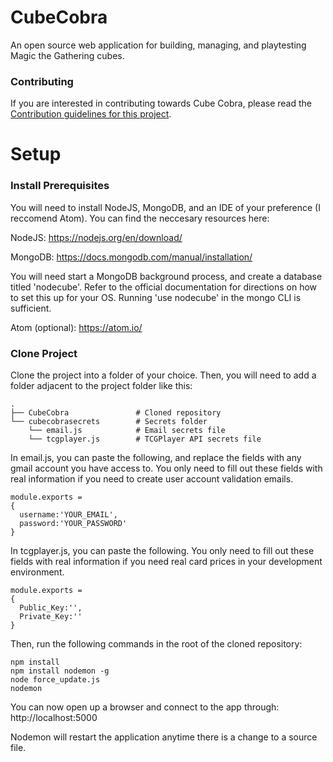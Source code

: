 # CubeCobra
An open source web application for building, managing, and playtesting Magic the Gathering cubes.

### Contributing
If you are interested in contributing towards Cube Cobra, please read the [Contribution guidelines for this project](CONTRIBUTING.md).

# Setup

### Install Prerequisites
You will need to install NodeJS, MongoDB, and an IDE of your preference (I reccomend Atom). You can find the neccesary resources here:

NodeJS: https://nodejs.org/en/download/

MongoDB: https://docs.mongodb.com/manual/installation/

You will need start a MongoDB background process, and create a database titled 'nodecube'. Refer to the official documentation for directions on how to set this up for your OS. Running 'use nodecube' in the mongo CLI is sufficient.

Atom (optional): https://atom.io/

### Clone Project

Clone the project into a folder of your choice. Then, you will need to add a folder adjacent to the project folder like this:
  
    .
    ├── CubeCobra               # Cloned repository
    └── cubecobrasecrets        # Secrets folder    
        └── email.js            # Email secrets file
        └── tcgplayer.js        # TCGPlayer API secrets file
        
In email.js, you can paste the following, and replace the fields with any gmail account you have access to. You only need to fill out these fields with real information if you need to create user account validation emails.

    module.exports =
    {
      username:'YOUR_EMAIL',
      password:'YOUR_PASSWORD'
    }

In tcgplayer.js, you can paste the following. You only need to fill out these fields with real information if you need real card prices in your development environment.

    module.exports =
    {
      Public_Key:'',
      Private_Key:''
    }

Then, run the following commands in the root of the cloned repository:

    npm install    
    npm install nodemon -g
    node force_update.js
    nodemon

You can now open up a browser and connect to the app through: http://localhost:5000

Nodemon will restart the application anytime there is a change to a source file.
